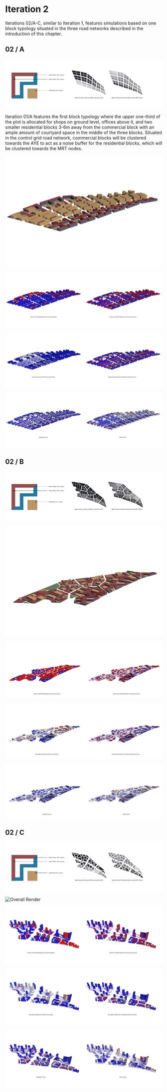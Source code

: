 # Iteration 2

Iterations 02/A-C, similar to Iteration 1, features simulations based on one block typology situated in the three road networks described in the introduction of this chapter.

## 02 / A
![Typology Diagram](./imgs/T2R2_diagram.png)

Iteration 01/A features the first block typology where the upper one-third of the plot is allocated for shops on ground level, offices above it, and two smaller residential blocks 3-6m away from the commercial block with an ample amount of courtyard space in the middle of the three blocks. Situated in the control grid road network, commercial blocks will be clustered towards the AYE to act as a noise buffer for the residential blocks, which will be clustered towards the MRT nodes.

![Overall Render](./imgs/edited_t2r2.png)

![.](./imgs/t2r2_gbgw.png)

![.](./imgs/t2r2_passiveview.png)

![.](./imgs/t2r2_daylightsolar.png)

## 02 / B
![Typology Diagram](./imgs/t2r3_diagram.png)

![Overall Render](./imgs/edited_t2r3.png)

![.](./imgs/t2r3_gbgw.png)

![.](./imgs/t2r3_passiveview.png)

![.](./imgs/t2r3_daylightsolar.png)


## 02 / C
![Typology Diagram](./imgs/T2R1_diagram.png)

![Overall Render](./imgs/edit_t2r1.png)

![.](./imgs/t2r1_gbgw.png)

![.](./imgs/t2r1_passiveview.png)

![.](./imgs/t2r1_daylightsolar.png)





